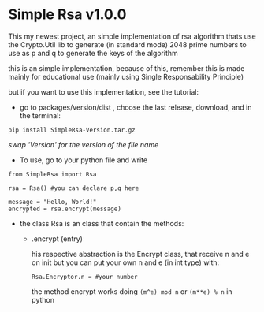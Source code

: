 # Simple Rsa v1.0.0

This my newest project, an simple implementation of rsa algorithm thats use the Crypto.Util lib to generate (in standard mode) 2048 prime numbers to use as p and q to generate the keys of the algorithm

this is an simple implementation, because of this, remember this is made mainly for educational use (mainly using Single Responsability Principle)

but if you want to use this implementation, see the tutorial:

* go to packages/version/dist , choose the last release, download, and in the terminal:

```
pip install SimpleRsa-Version.tar.gz
```
_swap 'Version' for the version of the file name_

* To use, go to your python file and write

```
from SimpleRsa import Rsa

rsa = Rsa() #you can declare p,q here

message = "Hello, World!"
encrypted = rsa.encrypt(message)
```
* the class Rsa is an class that contain the methods:

  * .encrypt (entry)
    
      his respective abstraction is the Encrypt class, that receive n and e
      on init but you can put your own n and e (in int type) with:
      ```
      Rsa.Encryptor.n = #your number
      ```

      the method encrypt works doing `(m^e) mod n` or `(m**e) % n` in python
